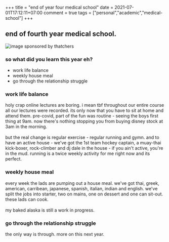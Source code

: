 +++
title = "end of year four medical school"
date = 2021-07-01T17:12:11+07:00
comment = true
tags = ["personal","academic","medical-school"]
+++



## end of fourth year medical school.

![image](/images/end-of-fourth-year-medical-school.jpg)
sponsored by thatchers

### so what did you learn this year eh?
- work life balance
- weekly house meal
- go through the relationship struggle

### work life balance
holy crap online lectures are boring. i mean tbf throughout our entire course all our lectures were recorded. its only now that you have to sit at home and attend them. pre-covid, part of the fun was routine - seeing the boys first thing at 9am. now there's nothing stopping you from buying disney stock at 3am in the morning.
\
\
but the real change is regular exercise - regular running and gymn. and to have an active house - we've got the 1st team hockey captain, a muay-thai kick-boxer, rock-climber and dj dale in the house - if you ain't active, you're in the mud. running is a twice weekly activity for me right now and its perfect.

### weekly house meal
every week the lads are pumping out a house meal. we've got thai, greek, american, carribean, japanese, spanish, italian, indian and english. we've split the jobs into starter, two on mains, one on dessert and one can sit-out. these lads can cook.
\
\
my baked alaska is still a work in progress.

### go through the relationship struggle
the only way is through. more on this next year.


